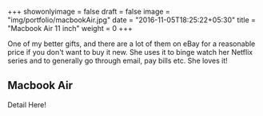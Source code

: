 +++
showonlyimage = false
draft = false
image = "img/portfolio/macbookAir.jpg"
date = "2016-11-05T18:25:22+05:30"
title = "Macbook Air 11 inch"
weight = 0
+++

One of my better gifts, and there are a lot of them on eBay for a reasonable price if you don't want to buy it new. She uses it to binge watch her Netflix series and to generally go through email, pay bills etc. She loves it!
<!--more-->


## Macbook Air 

Detail Here!
